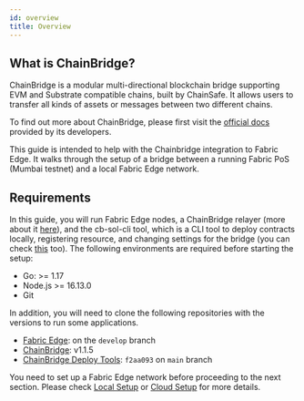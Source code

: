 ```yaml
---
id: overview
title: Overview
---
```


## What is ChainBridge?

ChainBridge is a modular multi-directional blockchain bridge supporting EVM and Substrate compatible chains, built by ChainSafe. It allows users to transfer all kinds of assets or messages between two different chains.

To find out more about ChainBridge, please first visit the [official docs](https://chainbridge.chainsafe.io/) provided by its developers.

This guide is intended to help with the Chainbridge integration to Fabric Edge. It walks through the setup of a bridge between a running Fabric PoS (Mumbai testnet) and a local Fabric Edge network. 

## Requirements

In this guide, you will run Fabric Edge nodes, a ChainBridge relayer (more about it  [here](/docs/additional-features/chainbridge/definitions)), and the cb-sol-cli tool, which is a CLI tool to deploy contracts locally, registering resource, and changing settings for the bridge (you can check [this](https://chainbridge.chainsafe.io/cli-options/#cli-options) too). The following environments are required before starting the setup:

* Go: >= 1.17 
* Node.js >= 16.13.0
* Git


In addition, you will need to clone the following repositories with the versions to run some applications.

* [Fabric Edge](https://github.com/techaroha/fabric-edge-docs): on the `develop` branch
* [ChainBridge](https://github.com/ChainSafe/ChainBridge): v1.1.5
* [ChainBridge Deploy Tools](https://github.com/ChainSafe/chainbridge-deploy): `f2aa093` on `main` branch


You need to set up a Fabric Edge network before proceeding to the next section. Please check [Local Setup](/docs/get-started/set-up-ibft-locally) or [Cloud Setup](/docs/get-started/set-up-ibft-on-the-cloud) for more details.